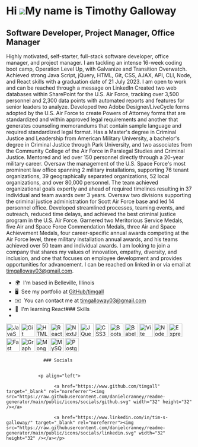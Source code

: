 Hi ![](https://user-images.githubusercontent.com/18350557/176309783-0785949b-9127-417c-8b55-ab5a4333674e.gif)My name is Timothy Galloway
========================================================================================================================================

Software Developer, Project Manager, Office Manager
---------------------------------------------------

Highly motivated, self-starter, full-stack software developer, office manager, and project manager. I am tackling an intense 16-week coding boot camp, Operation Level Up, with Galvanize and Transition Overwatch. Achieved strong Java Script, jQuery, HTML, Git, CSS, AJAX, API, CLI, Node, and React skills with a graduation date of 21 July 2023. I am open to work and can be reached through a message on LinkedIn Created two web databases within SharePoint for the U.S. Air Force, tracking over 3,500 personnel and 2,300 data points with automated reports and features for senior leaders to analyze. Developed two Adobe Designer/LiveCycle forms adopted by the U.S. Air Force to create Powers of Attorney forms that are standardized and within approved legal requirements and another that generates counseling memorandums that contain sample language and required standardized legal format. Has a Master's degree in Criminal Justice and Leadership from American Military University, a bachelor's degree in Criminal Justice through Park University, and two associates from the Community College of the Air Force in Paralegal Studies and Criminal Justice. Mentored and led over 150 personnel directly through a 20-year military career. Oversaw the management of the U.S. Space Force's most prominent law office spanning 2 military installations, supporting 76 tenant organizations, 39 geographically separated organizations, 52 local organizations, and over 80,000 personnel. The team achieved organizational goals expertly and ahead of required timelines resulting in 37 individual and team awards over 3 years. Oversaw two divisions supporting the criminal justice administration for Scott Air Force base and led 14 personnel office. Developed streamlined processes, teaming events, and outreach, reduced time delays, and achieved the best criminal justice program in the U.S. Air Force. Garnered two Meritorious Service Medals, five Air and Space Force Commendation Medals, three Air and Space Achievement Medals, four career-specific annual awards competing at the Air Force level, three military installation annual awards, and his teams achieved over 50 team and individual awards. I am looking to join a company that shares my values of innovation, empathy, diversity, and inclusion, and one that focuses on employee development and provides opportunities for advancement. I can be reached on linked in or via email at timgalloway03@gmail.com.

*   🌍  I'm based in Belleville, Illinois
*   🖥️  See my portfolio at [GitHub/timgall](http://github.com/timgall)
*   ✉️  You can contact me at [timgalloway03@gmail.com](mailto:timgalloway03@gmail.com)
*   🧠  I'm learning React### Skills 
*   
<p align="left">
<a href="https://developer.mozilla.org/en-US/docs/Web/JavaScript" target="_blank" rel="noreferrer"><img src="https://raw.githubusercontent.com/danielcranney/readme-generator/main/public/icons/skills/javascript-colored.svg" width="36" height="36" alt="JavaScript" /></a>
<a href="https://git-scm.com/" target="_blank" rel="noreferrer"><img src="https://raw.githubusercontent.com/danielcranney/readme-generator/main/public/icons/skills/git-colored.svg" width="36" height="36" alt="Git" /></a>
<a href="https://developer.mozilla.org/en-US/docs/Glossary/HTML5" target="_blank" rel="noreferrer"><img src="https://raw.githubusercontent.com/danielcranney/readme-generator/main/public/icons/skills/html5-colored.svg" width="36" height="36" alt="HTML5" /></a>
<a href="https://reactjs.org/" target="_blank" rel="noreferrer"><img src="https://raw.githubusercontent.com/danielcranney/readme-generator/main/public/icons/skills/react-colored.svg" width="36" height="36" alt="React" /></a>
<a href="https://nextjs.org/docs" target="_blank" rel="noreferrer"><img src="https://raw.githubusercontent.com/danielcranney/readme-generator/main/public/icons/skills/nextjs-colored.svg" width="36" height="36" alt="NextJs" /></a>
<a href="https://jquery.com/" target="_blank" rel="noreferrer"><img src="https://raw.githubusercontent.com/danielcranney/readme-generator/main/public/icons/skills/jquery-colored.svg" width="36" height="36" alt="JQuery" /></a>
<a href="https://www.w3.org/TR/CSS/#css" target="_blank" rel="noreferrer"><img src="https://raw.githubusercontent.com/danielcranney/readme-generator/main/public/icons/skills/css3-colored.svg" width="36" height="36" alt="CSS3" /></a>
<a href="https://getbootstrap.com/" target="_blank" rel="noreferrer"><img src="https://raw.githubusercontent.com/danielcranney/readme-generator/main/public/icons/skills/bootstrap-colored.svg" width="36" height="36" alt="Bootstrap" /></a>
<a href="https://babeljs.io/" target="_blank" rel="noreferrer"><img src="https://raw.githubusercontent.com/danielcranney/readme-generator/main/public/icons/skills/babel-colored.svg" width="36" height="36" alt="Babel" /></a>
<a href="https://vitejs.dev/" target="_blank" rel="noreferrer"><img src="https://raw.githubusercontent.com/danielcranney/readme-generator/main/public/icons/skills/vite-colored.svg" width="36" height="36" alt="Vite" /></a>
<a href="https://nodejs.org/en/" target="_blank" rel="noreferrer"><img src="https://raw.githubusercontent.com/danielcranney/readme-generator/main/public/icons/skills/nodejs-colored.svg" width="36" height="36" alt="NodeJS" /></a>
<a href="https://expressjs.com/" target="_blank" rel="noreferrer"><img src="https://raw.githubusercontent.com/danielcranney/readme-generator/main/public/icons/skills/express-colored.svg" width="36" height="36" alt="Express" /></a>
<a href="https://fastapi.tiangolo.com/" target="_blank" rel="noreferrer"><img src="https://raw.githubusercontent.com/danielcranney/readme-generator/main/public/icons/skills/fastapi-colored.svg" width="36" height="36" alt="Fast API" /></a>
<a href="https://graphql.org/" target="_blank" rel="noreferrer"><img src="https://raw.githubusercontent.com/danielcranney/readme-generator/main/public/icons/skills/graphql-colored.svg" width="36" height="36" alt="GraphQL" /></a>
<a href="https://www.mongodb.com/" target="_blank" rel="noreferrer"><img src="https://raw.githubusercontent.com/danielcranney/readme-generator/main/public/icons/skills/mongodb-colored.svg" width="36" height="36" alt="MongoDB" /></a>
<a href="https://www.mysql.com/" target="_blank" rel="noreferrer"><img src="https://raw.githubusercontent.com/danielcranney/readme-generator/main/public/icons/skills/mysql-colored.svg" width="36" height="36" alt="MySQL" /></a>
<a href="https://www.postgresql.org/" target="_blank" rel="noreferrer"><img src="https://raw.githubusercontent.com/danielcranney/readme-generator/main/public/icons/skills/postgresql-colored.svg" width="36" height="36" alt="PostgreSQL" /></a>
</p>
                    
                  ### Socials
                  
                  
                <p align="left">
                          
                      <a href="https://www.github.com/timgall" target="_blank" rel="noreferrer"><img src="https://raw.githubusercontent.com/danielcranney/readme-generator/main/public/icons/socials/github.svg" width="32" height="32" /></a>
                          
                      <a href="https://www.linkedin.com/in/tim-s-galloway/" target="_blank" rel="noreferrer"><img src="https://raw.githubusercontent.com/danielcranney/readme-generator/main/public/icons/socials/linkedin.svg" width="32" height="32" /></a></p>
